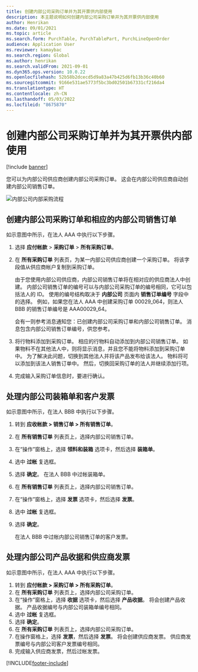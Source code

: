 ```yaml
---
title: 创建内部公司采购订单并为其开票供内部使用
description: 本主题说明如何创建内部公司采购订单并为其开票供内部使用
author: Henrikan
ms.date: 09/01/2021
ms.topic: article
ms.search.form: PurchTable, PurchTablePart, PurchLineOpenOrder
audience: Application User
ms.reviewer: kamaybac
ms.search.region: Global
ms.author: henrikan
ms.search.validFrom: 2021-09-01
ms.dyn365.ops.version: 10.0.22
ms.openlocfilehash: 52b58b2dcecd5d9a83a47b425d6fb13b36c40b60
ms.sourcegitcommit: 9166e531ae5773f5bc3bd02501b67331cf216da4
ms.translationtype: HT
ms.contentlocale: zh-CN
ms.lasthandoff: 05/03/2022
ms.locfileid: "8675870"
---
```

# <a name="create-and-invoice-an-intercompany-purchase-order-for-internal-use"></a>创建内部公司采购订单并为其开票供内部使用

[!include [banner](../../includes/banner.md)]

您可以为内部公司供应商创建内部公司采购订单。 这会在内部公司供应商自动创建内部公司销售订单。

![内部公司内部采购流程](media/intercompanypurchaseprocess.png)

## <a name="create-an-intercompany-purchase-order-and-a-corresponding-intercompany-sales-order"></a>创建内部公司采购订单和相应的内部公司销售订单

如示意图中所示，在法人 AAA 中执行以下步骤。

1. 选择 **应付帐款** \> **采购订单** \> **所有采购订单**。
1. 在 **所有采购订单** 列表页，为某一内部公司供应商创建一个采购订单。 将该字段值从供应商帐户复制到采购订单。

    由于您使用内部公司供应商，内部公司销售订单将在相对应的供应商法人中创建。 内部公司销售订单的编号可以与内部公司采购订单的编号相同，它可以包括法人的 ID。 使用的编号结构取决于 **内部公司** 页面内 **销售订单编号** 字段中的选择。 例如，如果您在法人 AAA 中创建采购订单 00029\_064，则法人 BBB 的销售订单编号是 AAA00029\_64。

    会有一则参考消息通知您：已创建内部公司采购订单和内部公司销售订单。 消息包含内部公司销售订单编号，供您参考。

1. 将行物料添加到采购订单。 相应的行物料自动添加到内部公司销售订单。 如果物料不在其他法人中，则将显示消息，并且您不能将物料添加到采购订单中。 为了解决此问题，切换到其他法人并将该产品发布给该法人。 物料将可以添加到该法人销售订单中。 然后，切换回采购订单的法人并继续添加行项。
1. 完成输入采购订单信息时，要进行确认。

## <a name="process-the-intercompany-packing-slip-and-customer-invoice"></a>处理内部公司装箱单和客户发票

如示意图中所示，在法人 BBB 中执行以下步骤。

1. 转到 **应收帐款 \> 销售订单 \> 所有销售订单**。
1. 在 **所有销售订单** 列表页上，选择内部公司销售订单。
1. 在“操作”窗格上，选择 **领料和装箱** 选项卡，然后选择 **装箱单**。
1. 选中 **过帐** 复选框。
1. 选择 **确定**。 在法人 BBB 中过帐装箱单。
1. 在 **所有销售订单** 列表页上，选择内部公司销售订单。
1. 在“操作”窗格上，选择 **发票** 选项卡，然后选择 **发票**。
1. 选中 **过帐** 复选框。
1. 选择 **确定**。

    在法人 BBB 中过帐内部公司销售订单的客户发票。

## <a name="process-the-intercompany-product-receipt-and-vendor-invoice"></a>处理内部公司产品收据和供应商发票

如示意图中所示，在法人 AAA 中执行以下步骤。

1. 转到 **应付帐款 \> 采购订单 \> 所有采购订单**。
1. 在 **所有采购订单** 列表页上，选择内部公司采购订单。
1. 在“操作”窗格上，选择 **收据** 选项卡，然后选择 **产品收据**。 将会创建产品收据。 产品收据编号与内部公司装箱单编号相同。
1. 选中 **过帐** 复选框。
1. 选择 **确定**。
1. 在 **所有采购订单** 列表页上，选择内部公司采购订单。
1. 在操作窗格上，选择 **发票**，然后选择 **发票**。 将会创建供应商发票。 供应商发票编号与内部公司客户发票编号相同。
1. 完成输入供应商发票，然后过帐发票。

[!INCLUDE[footer-include](../../includes/footer-banner.md)]
